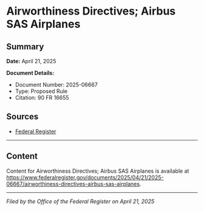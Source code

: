 # Airworthiness Directives; Airbus SAS Airplanes

## Summary

**Date:** April 21, 2025

**Document Details:**
- Document Number: 2025-06667
- Type: Proposed Rule
- Citation: 90 FR 16655

## Sources
- [Federal Register](https://www.federalregister.gov/documents/2025/04/21/2025-06667/airworthiness-directives-airbus-sas-airplanes)

---

## Content

Content for Airworthiness Directives; Airbus SAS Airplanes is available at https://www.federalregister.gov/documents/2025/04/21/2025-06667/airworthiness-directives-airbus-sas-airplanes.

---

*Filed by the Office of the Federal Register on April 21, 2025*
